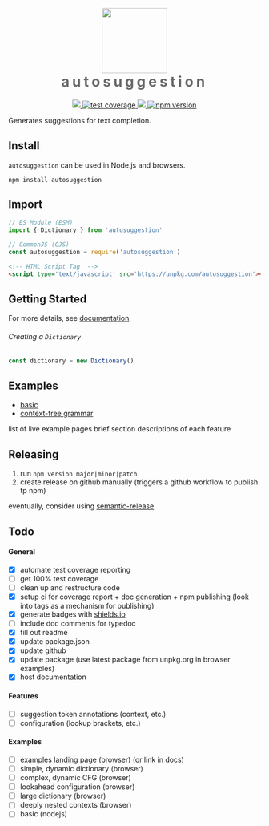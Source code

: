 <p align="center" style="margin-bottom:0px;">
    <img src="https://raw.githubusercontent.com/asmr-hex/autosuggestion/main/logo.svg"
        height="130">
</p>
<h1 align="center" style="margin-top:0px;letter-spacing:0.2em;color:dimgrey">
    autosuggestion
</h1>
<p align="center">
    <!-- test badge -->
    <a href="https://github.com/asmr-hex/autosuggestion/actions/workflows/tests.yml" alt="tests">
        <img src="https://github.com/asmr-hex/autosuggestion/actions/workflows/tests.yml/badge.svg"/>
    </a>
    <!-- coverage badge -->
    <a href="https://asmr-hex.github.io/autosuggestion/coverage">
        <img src="https://img.shields.io/endpoint?url=https://api.keyvalue.xyz/437c1f94/coverage" alt="test coverage">
    </a>
    <!-- docs badge -->
    <a href="https://asmr-hex.github.io/autosuggestion" alt="documentation">
        <img src="https://img.shields.io/static/v1?label=typedoc&message=docs&color=informational" />
    </a>
    <!-- npm version badge -->
    <a href="https://badge.fury.io/js/autosuggestion">
        <img src="https://badge.fury.io/js/autosuggestion.svg" alt="npm version">
    </a>
</p>

Generates suggestions for text completion.

## Install
`autosuggestion` can be used in Node.js and browsers.
``` shell
npm install autosuggestion
```

## Import
``` javascript
// ES Module (ESM)
import { Dictionary } from 'autosuggestion'
```
``` javascript
// CommonJS (CJS)
const autosuggestion = require('autosuggestion')
```
``` html
<!-- HTML Script Tag  -->
<script type='text/javascript' src='https://unpkg.com/autosuggestion'></script>
```

## Getting Started
For more details, see [documentation](https://asmr-hex.github.io/autosuggestion).

###### Creating a `Dictionary`
``` javascript
const dictionary = new Dictionary()
```

## Examples
* [basic](https://asmr-hex.github.com/autosuggestion/examples/browser/index.html)
* [context-free grammar](https://asmr-hex.github.io/autosuggestion/examples/browser/context-free-grammar-example.html)

list of live example pages
brief section descriptions of each feature

## Releasing
1. run `npm version major|minor|patch`
2. create release on github manually (triggers a github workflow to publish tp npm)

eventually, consider using [semantic-release](https://github.com/semantic-release/semantic-release)

## Todo
#### General
- [x] automate test coverage reporting
- [ ] get 100% test coverage
- [ ] clean up and restructure code
- [x] setup ci for coverage report + doc generation + npm publishing (look into tags as a mechanism for publishing)
- [x] generate badges with [shields.io](https://github.com/badges/shields)
- [ ] include doc comments for typedoc
- [x] fill out readme
- [x] update package.json
- [x] update github
- [x] update package (use latest package from unpkg.org in browser examples)
- [x] host documentation
#### Features
- [ ] suggestion token annotations (context, etc.)
- [ ] configuration (lookup brackets, etc.)
#### Examples
- [ ] examples landing page (browser) (or link in docs)
- [ ] simple, dynamic dictionary (browser)
- [ ] complex, dynamic CFG (browser)
- [ ] lookahead configuration (browser)
- [ ] large dictionary (browser)
- [ ] deeply nested contexts (browser)
- [ ] basic (nodejs)
